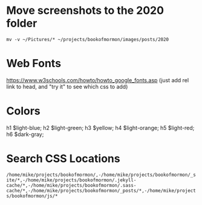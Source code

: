 # Move screenshots to the 2020 folder
`mv -v ~/Pictures/* ~/projects/bookofmormon/images/posts/2020`

# Web Fonts
https://www.w3schools.com/howto/howto_google_fonts.asp
(just add rel link to head, and "try it" to see which css to add)

# Colors

h1 $light-blue;
h2 $light-green;
h3 $yellow;
h4 $light-orange;
h5 $light-red;
h6 $dark-gray;

# Search CSS Locations

`/home/mike/projects/bookofmormon/,-/home/mike/projects/bookofmormon/_site/*,-/home/mike/projects/bookofmormon/.jekyll-cache/*,-/home/mike/projects/bookofmormon/.sass-cache/*,-/home/mike/projects/bookofmormon/_posts/*,-/home/mike/projects/bookofmormon/js/*`